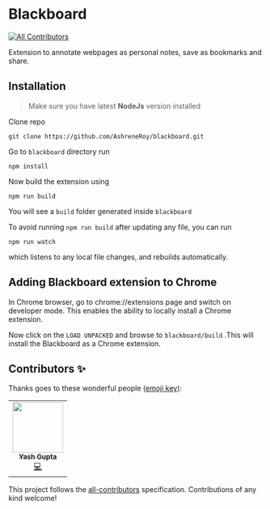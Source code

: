 # Blackboard
<!-- ALL-CONTRIBUTORS-BADGE:START - Do not remove or modify this section -->
[![All Contributors](https://img.shields.io/badge/all_contributors-1-orange.svg?style=flat-square)](#contributors-)
<!-- ALL-CONTRIBUTORS-BADGE:END -->

Extension to annotate webpages as personal notes, save as bookmarks and share.

## Installation
>Make sure you have latest **NodeJs** version installed

Clone repo

```
git clone https://github.com/AshreneRoy/blackboard.git
```
Go to `blackboard` directory run

```
npm install
```
Now build the extension using
```
npm run build
```
You will see a `build` folder generated inside `blackboard`

To avoid running `npm run build` after updating any file, you can run

```
npm run watch
```

which listens to any local file changes, and rebuilds automatically.

## Adding Blackboard extension to Chrome

In Chrome browser, go to chrome://extensions page and switch on developer mode. This enables the ability to locally install a Chrome extension.

Now click on the `LOAD UNPACKED` and browse to `blackboard/build` .This will install the Blackboard as a Chrome extension.

## Contributors ✨

Thanks goes to these wonderful people ([emoji key](https://allcontributors.org/docs/en/emoji-key)):

<!-- ALL-CONTRIBUTORS-LIST:START - Do not remove or modify this section -->
<!-- prettier-ignore-start -->
<!-- markdownlint-disable -->
<table>
  <tr>
    <td align="center"><a href="https://www.linkedin.com/in/yash-gupta-aa2b6b148"><img src="https://avatars.githubusercontent.com/u/21957571?v=4?s=100" width="100px;" alt=""/><br /><sub><b>Yash Gupta</b></sub></a><br /><a href="https://github.com/AshreneRoy/blackboard/commits?author=guptayash" title="Code">💻</a></td>
  </tr>
</table>

<!-- markdownlint-restore -->
<!-- prettier-ignore-end -->

<!-- ALL-CONTRIBUTORS-LIST:END -->

This project follows the [all-contributors](https://github.com/all-contributors/all-contributors) specification. Contributions of any kind welcome!